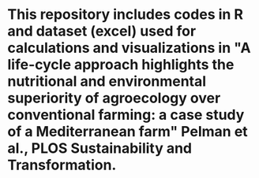 # This repository includes codes in R and dataset (excel) used for calculations and visualizations in "A life-cycle approach highlights the nutritional and environmental superiority of agroecology over conventional farming: a case study of a Mediterranean farm" Pelman et al., PLOS Sustainability and Transformation.
